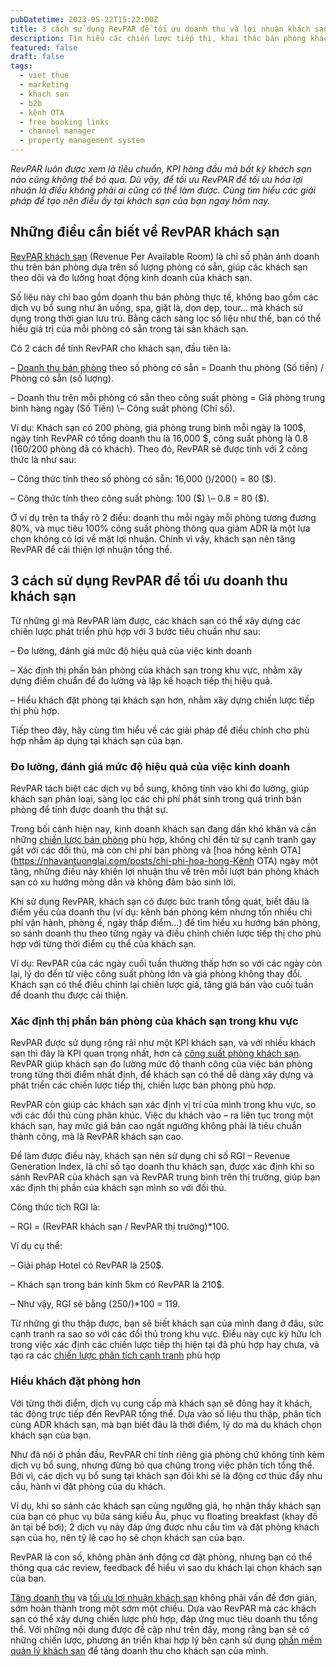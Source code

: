 ```yaml
---
pubDatetime: 2023-05-22T15:22:00Z
title: 3 cách sử dụng RevPAR để tối ưu doanh thu và lợi nhuận khách sạn
description: Tìm hiểu các chiến lược tiếp thị, khai thác bán phòng khách sạn hiệu quả trong chuỗi bài viết sau của nhavantuonglai để áp dụng và đem lại hiệu quả thiết thực cho giải pháp của bạn.
featured: false
draft: false
tags:
  - viet thue
  - marketing
  - khach san
  - b2b
  - kênh OTA
  - free booking links
  - channel manager
  - property management system
---
```


_RevPAR luôn được xem là tiêu chuẩn, KPI hàng đầu mà bất kỳ khách sạn nào cũng không thể bỏ qua. Dù vậy, để tối ưu RevPAR để tối ưu hóa lợi nhuận là điều không phải ai cũng có thể làm được. Cùng tìm hiểu các giải pháp để tạo nên điều ấy tại khách sạn của bạn ngay hôm nay._

## Những điều cần biết về RevPAR khách sạn

[RevPAR khách sạn](https://nhavantuonglai.com/posts/10-phuong-phap-hieu-qua-de-tang-revpar-cho-khach-san-cua-ban) (Revenue Per Available Room) là chỉ số phản ánh doanh thu trên bán phòng dựa trên số lượng phòng có sẵn, giúp các khách sạn theo dõi và đo lường hoạt động kinh doanh của khách sạn.

Số liệu này chỉ bao gồm doanh thu bán phòng thực tế, không bao gồm các dịch vụ bổ sung như ăn uống, spa, giặt là, dọn dẹp, tour… mà khách sử dụng trong thời gian lưu trú. Bằng cách sàng lọc số liệu như thế, bạn có thể hiểu giá trị của mỗi phòng có sẵn trong tài sản khách sạn.

Có 2 cách để tính RevPAR cho khách sạn, đầu tiên là:

– [Doanh thu bán phòng](https://nhavantuonglai.com/posts/18-cach-de-tang-dat-phong-khach-san-va-tang-doanh-thu) theo số phòng có sẵn = Doanh thu phòng (Số tiền) / Phòng có sẵn (số lượng).

– Doanh thu trên mỗi phòng có sẵn theo công suất phòng = Giá phòng trung bình hàng ngày (Số Tiền) \– Công suất phòng (Chỉ số).

Ví dụ: Khách sạn có 200 phòng, giá phòng trung bình mỗi ngày là 100$, ngày tính RevPAR có tổng doanh thu là 16,000 $, công suất phòng là 0.8 (160/200 phòng đã có khách). Theo đó, RevPAR sẽ được tính với 2 công thức là như sau:

– Công thức tính theo số phòng có sẵn: 16,000 ($) / 200 ($) = 80 ($).

– Công thức tính theo công suất phòng: 100 ($) \– 0.8 = 80 ($).

Ở ví dụ trên ta thấy rõ 2 điều: doanh thu mỗi ngày mỗi phòng tương đương 80%, và mục tiêu 100% công suất phòng thông qua giảm ADR là một lựa chọn không có lợi về mặt lợi nhuận. Chính vì vậy, khách sạn nên tăng RevPAR để cải thiện lợi nhuận tổng thể.

## 3 cách sử dụng RevPAR để tối ưu doanh thu khách sạn

Từ những gì mà RevPAR làm được, các khách sạn có thể xây dựng các chiến lược phát triển phù hợp với 3 bước tiêu chuẩn như sau:

– Đo lường, đánh giá mức độ hiệu quả của việc kinh doanh

– Xác định thị phần bán phòng của khách sạn trong khu vực, nhằm xây dựng điểm chuẩn để đo lường và lập kế hoạch tiếp thị hiệu quả.

– Hiểu khách đặt phòng tại khách sạn hơn, nhằm xây dựng chiến lược tiếp thị phù hợp.

Tiếp theo đây, hãy cùng tìm hiểu về các giải pháp để điều chỉnh cho phù hợp nhằm áp dụng tại khách sạn của bạn.

### Đo lường, đánh giá mức độ hiệu quả của việc kinh doanh

RevPAR tách biệt các dịch vụ bổ sung, không tính vào khi đo lường, giúp khách sạn phân loại, sàng lọc các chi phí phát sinh trong quá trình bán phòng để tính được doanh thu thật sự.

Trong bối cảnh hiện nay, kinh doanh khách sạn đang dần khó khăn và cần những [chiến lược bán phòng](https://nhavantuonglai.com/posts/ban-phong-da-kenh-hieu-qua-cho-khach-san) phù hợp, không chỉ đến từ sự cạnh tranh gay gắt với các đối thủ, mà còn chi phí bán phòng và [hoa hồng kênh OTA](https://nhavantuonglai.com/posts/chi-phi-hoa-hong-Kênh OTA) ngày một tăng, những điều này khiến lợi nhuận thu về trên mỗi lượt bán phòng khách sạn có xu hướng mỏng dần và không đảm bảo sinh lời.

Khi sử dụng RevPAR, khách sạn có được bức tranh tổng quát, biết đâu là điểm yếu của doanh thu (ví dụ: kênh bán phòng kém nhưng tốn nhiều chi phí vận hành, phòng ế, ngày thấp điểm…) để tìm hiểu xu hướng bán phòng, so sánh doanh thu theo từng ngày và điều chỉnh chiến lược tiếp thị cho phù hợp với từng thời điểm cụ thể của khách sạn.

Ví dụ: RevPAR của các ngày cuối tuần thường thấp hơn so với các ngày còn lại, lý do đến từ việc công suất phòng lớn và giá phòng không thay đổi. Khách sạn có thể điều chỉnh lại chiến lược giá, tăng giá bán vào cuối tuần để doanh thu được cải thiện.

### Xác định thị phần bán phòng của khách sạn trong khu vực

RevPAR được sử dụng rộng rãi như một KPI khách sạn, và với nhiều khách sạn thì đây là KPI quan trọng nhất, hơn cả [công suất phòng khách sạn](https://nhavantuonglai.com/posts/cong-suat-phong). RevPAR giúp khách sạn đo lường mức độ thanh công của việc bán phòng trong từng thời điểm nhất định, để khách sạn có thể dễ dàng xây dựng và phát triển các chiến lược tiếp thị, chiến lược bán phòng phù hợp.

RevPAR còn giúp các khách sạn xác định vị trí của mình trong khu vực, so với các đối thủ cùng phân khúc. Việc du khách vào – ra liên tục trong một khách sạn, hay mức giá bán cao ngất ngưỡng không phải là tiêu chuẩn thành công, mà là RevPAR khách sạn cao.

Để làm được điều này, khách sạn nên sử dụng chỉ số RGI – Revenue Generation Index, là chỉ số tạo doanh thu khách sạn, được xác định khi so sánh RevPAR của khách sạn và RevPAR trung bình trên thị trường, giúp bạn xác định thị phần của khách sạn mình so với đối thủ.

Công thức tích RGI là:

– RGI = (RevPAR khách sạn / RevPAR thị trường)\*100.

Ví dụ cụ thể:

– Giải pháp Hotel có RevPAR là 250$.

– Khách sạn trong bán kính 5km có RevPAR là 210$.

– Như vậy, RGI sẽ bằng (250/)\*100 = 119.

Từ những gì thu thập được, bạn sẽ biết khách sạn của mình đang ở đâu, sức cạnh tranh ra sao so với các đối thủ trong khu vực. Điều này cực kỳ hữu ích trong việc xác định các chiến lược tiếp thị hiện tại đã phù hợp hay chưa, và tạo ra các [chiến lược phân tích cạnh tranh](https://nhavantuonglai.com/posts/phan-tich-canh-tranh-giup-khach-san-van-hanh-hieu-qua-nhu-the-nao) phù hợp

### Hiểu khách đặt phòng hơn

Với từng thời điểm, dịch vụ cung cấp mà khách sạn sẽ đông hay ít khách, tác động trực tiếp đến RevPAR tổng thể. Dựa vào số liệu thu thập, phân tích cùng ADR khách sạn, mà bạn biết đâu là thời điểm, lý do mà du khách chọn khách sạn của bạn.

Như đã nói ở phần đầu, RevPAR chỉ tính riêng giá phòng chứ không tính kèm dịch vụ bổ sung, nhưng đừng bỏ qua chúng trong việc phân tích tổng thể. Bởi vì, các dịch vụ bổ sung tại khách sạn đôi khi sẽ là động cơ thúc đẩy nhu cầu, hành vi đặt phòng của du khách.

Ví dụ, khi so sánh các khách sạn cùng ngưỡng giá, họ nhận thấy khách sạn của bạn có phục vụ bữa sáng kiểu Âu, phục vụ floating breakfast (khay đồ ăn tại bể bơi); 2 dịch vụ này đáp ứng được nhu cầu tìm và đặt phòng khách sạn của họ, nên tỷ lệ cao họ sẽ chọn khách sạn của bạn.

RevPAR là con số, không phản ánh động cơ đặt phòng, nhưng bạn có thể thông qua các review, feedback để hiểu vì sao du khách lại chọn khách sạn của bạn.

[Tăng doanh thu](https://nhavantuonglai.com/posts/toi-uu-hoa-kenh-ota) và [tối ưu lợi nhuận khách sạn](https://nhavantuonglai.com/posts/nhung-chien-luoc-dinh-gia-khach-san-giup-toi-da-haa-loi-nhuan) không phải vấn đề đơn giản, sớm hoàn thành trong một sớm một chiều. Dựa vào RevPAR mà các khách sạn có thể xây dựng chiến lược phù hợp, đáp ứng mục tiêu doanh thu tổng thể. Với những nội dung được đề cập như trên đây, mong rằng bạn sẽ có những chiến lược, phương án triển khai hợp lý bên cạnh sử dụng [phần mềm quản lý khách sạn](https://nhavantuonglai.com/posts/tinh-nang-cua-phan-mem-quan-ly-khach-san-pms) để tăng doanh thu cho khách sạn của mình.
